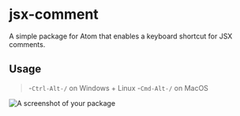 # jsx-comment

A simple package for Atom that enables a keyboard shortcut for JSX comments.

## Usage

>-`Ctrl-Alt-/` on Windows + Linux
>-`Cmd-Alt-/` on MacOS

![A screenshot of your package](https://f.cloud.github.com/assets/69169/2290250/c35d867a-a017-11e3-86be-cd7c5bf3ff9b.gif)
